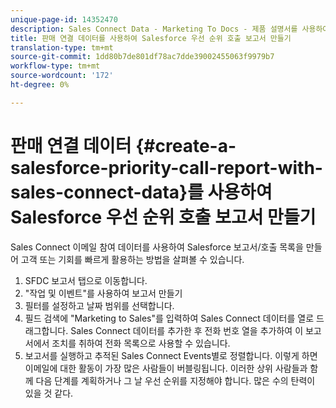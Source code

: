 ```yaml
---
unique-page-id: 14352470
description: Sales Connect Data - Marketing To Docs - 제품 설명서를 사용하여 Salesforce 우선 순위 호출 보고서 만들기
title: 판매 연결 데이터를 사용하여 Salesforce 우선 순위 호출 보고서 만들기
translation-type: tm+mt
source-git-commit: 1dd80b7de801df78ac7dde39002455063f9979b7
workflow-type: tm+mt
source-wordcount: '172'
ht-degree: 0%

---
```



# 판매 연결 데이터 {#create-a-salesforce-priority-call-report-with-sales-connect-data}를 사용하여 Salesforce 우선 순위 호출 보고서 만들기

Sales Connect 이메일 참여 데이터를 사용하여 Salesforce 보고서/호출 목록을 만들어 고객 또는 기회를 빠르게 활용하는 방법을 살펴볼 수 있습니다.

1. SFDC 보고서 탭으로 이동합니다.
1. &quot;작업 및 이벤트&quot;를 사용하여 보고서 만들기
1. 필터를 설정하고 날짜 범위를 선택합니다.
1. 필드 검색에 &quot;Marketing to Sales&quot;를 입력하여 Sales Connect 데이터를 열로 드래그합니다. Sales Connect 데이터를 추가한 후 전화 번호 열을 추가하여 이 보고서에서 조치를 취하여 전화 목록으로 사용할 수 있습니다.
1. 보고서를 실행하고 추적된 Sales Connect Events별로 정렬합니다. 이렇게 하면 이메일에 대한 활동이 가장 많은 사람들이 버블링됩니다. 이러한 상위 사람들과 함께 다음 단계를 계획하거나 그 날 우선 순위를 지정해야 합니다. 많은 수의 탄력이 있을 것 같다.
